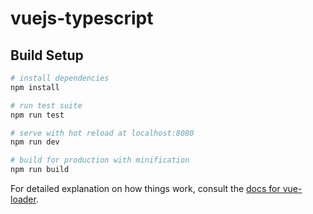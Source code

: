 # vuejs-typescript

## Build Setup

``` bash
# install dependencies
npm install

# run test suite
npm run test

# serve with hot reload at localhost:8080
npm run dev

# build for production with minification
npm run build
```

For detailed explanation on how things work, consult the [docs for vue-loader](http://vuejs.github.io/vue-loader).
